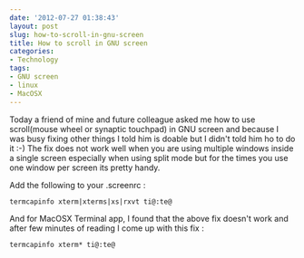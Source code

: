 ```yaml
---
date: '2012-07-27 01:38:43'
layout: post
slug: how-to-scroll-in-gnu-screen
title: How to scroll in GNU screen
categories:
- Technology
tags:
- GNU screen
- linux
- MacOSX
---
```


Today a friend of mine and future colleague asked me how to use scroll(mouse wheel or synaptic touchpad) in GNU screen and because I was busy fixing other things I told him is doable but I didn't told him ho to do it :-) The fix does not work well when you are using mul­ti­ple win­dows inside a sin­gle screen espe­cially when using split mode but for the times you use one win­dow per screen its pretty handy.

Add the fol­low­ing to your .screenrc :


    
    termcapinfo xterm|xterms|xs|rxvt ti@:te@



And for MacOSX Terminal app, I found that the above fix doesn't work and after few minutes of reading I come up with this fix :


    
    term­cap­info xterm* ti@:te@




